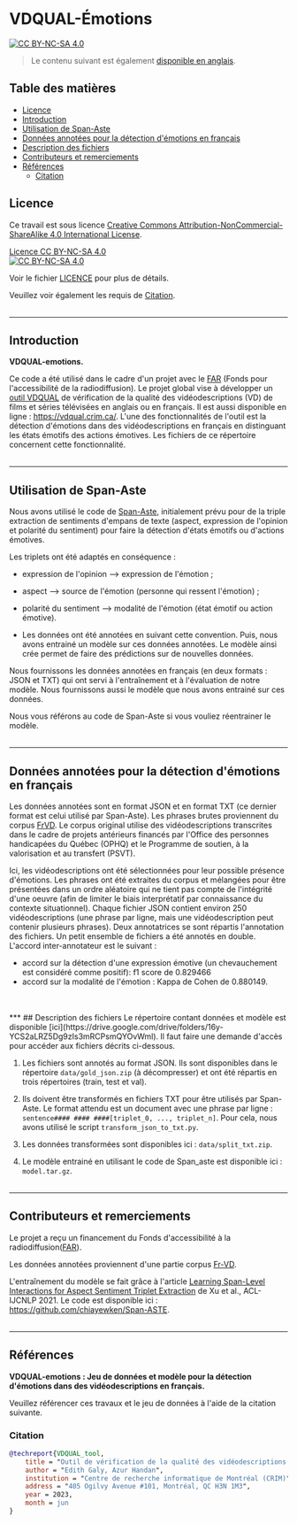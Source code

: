 # VDQUAL-Émotions  <!-- omit in toc -->
[![CC BY-NC-SA 4.0][cc-by-nc-sa-shield]][license-file]
> Le contenu suivant est également [disponible en anglais](README_EN.md).

## Table des matières <!-- omit in toc -->
- [Licence](#licence)
- [Introduction](#introduction)
- [Utilisation de Span-Aste](#utilisation-de-span-aste)
- [Données annotées pour la détection d'émotions en français](#données-annotées-pour-la-détection-démotions-en-français)
- [Description des fichiers](#description-des-fichiers)
- [Contributeurs et remerciements](#contributeurs-et-remerciements)
- [Références](#références)
  - [Citation](#citation)

## Licence

Ce travail est sous licence [Creative Commons Attribution-NonCommercial-ShareAlike 4.0 International License][cc-by-nc-sa].

[Licence CC BY-NC-SA 4.0][license-file] <br>
[![CC BY-NC-SA 4.0][cc-by-nc-sa-image]][cc-by-nc-sa]

[license-file]: ./LICENSE
Voir le fichier [LICENCE](LICENSE) pour plus de détails.

[cc-by-nc-sa]: http://creativecommons.org/licenses/by-nc-sa/4.0/

[cc-by-nc-sa-image]: https://licensebuttons.net/l/by-nc-sa/4.0/88x31.png

[cc-by-nc-sa-shield]: https://img.shields.io/badge/License-CC%20BY--NC--SA%204.0-lightgrey.svg

Veuillez voir également les requis de [Citation](#Citation).
<br><br>
***

## Introduction 
**VDQUAL-emotions.**

Ce code a été utilisé dans le cadre d'un projet avec le [FAR]((https://www.baf-far.ca/fr)) 
(Fonds pour l'accessibilité de la radiodiffusion).
Le projet global vise à développer un [outil VDQUAL](https://github.com/crim-ca/vdqual-outil) de vérification de la qualité des vidéodescriptions (VD) 
de films et séries télévisées en anglais ou en français.  Il est aussi disponible en ligne : https://vdqual.crim.ca/.
L'une des fonctionnalités de l'outil est la détection d'émotions dans des vidéodescriptions en français 
en distinguant les états émotifs des actions émotives. Les fichiers de ce répertoire concernent 
cette fonctionnalité.
<br><br>
***

## Utilisation de Span-Aste

Nous avons utilisé le code de [Span-Aste](https://github.com/chiayewken/Span-ASTE), initialement prévu pour de 
la triple extraction de sentiments d'empans de texte (aspect, expression de l'opinion et polarité du sentiment) 
pour faire la détection d'états émotifs ou d'actions émotives.

Les triplets ont été adaptés en conséquence : 
  - expression de l'opinion --> expression de l'émotion ;
  - aspect  --> source de l'émotion (personne qui ressent l'émotion) ;
  - polarité du sentiment --> modalité de l'émotion (état émotif ou action émotive).

  - Les données ont été annotées en suivant cette convention. Puis, nous avons entrainé un modèle sur ces données annotées.
Le modèle ainsi crée permet de faire des prédictions sur de nouvelles données.

Nous fournissons les données annotées en français (en deux formats : JSON et TXT) qui ont servi à l'entraînement et 
à l'évaluation de notre modèle. Nous fournissons aussi le modèle que nous avons entrainé sur ces données.

Nous vous référons au code de Span-Aste si vous vouliez réentrainer le modèle.
<br><br>
***
## Données annotées pour la détection d'émotions en français

Les données annotées sont en format JSON et en format TXT (ce dernier format est celui utilisé par Span-Aste).
Les phrases brutes proviennent du corpus [FrVD](https://github.com/crim-ca/FrVD). Le corpus original utilise
des vidéodescriptions transcrites dans le cadre de projets antérieurs financés par l'Office des personnes handicapées 
du Québec (OPHQ) et le Programme de soutien, à la valorisation et au transfert (PSVT). 

Ici, les vidéodescriptions ont été sélectionnées pour leur possible présence d'émotions. Les phrases ont été extraites 
du corpus et mélangées pour être présentées dans un ordre aléatoire qui ne tient pas compte de l'intégrité d'une oeuvre 
(afin de limiter le biais interprétatif par connaissance du contexte situationnel).
Chaque fichier JSON contient environ 250 vidéodescriptions (une phrase par ligne, 
mais une vidéodescription peut contenir plusieurs phrases).
Deux annotatrices se sont répartis l'annotation des fichiers. Un petit ensemble de fichiers a été annotés en double. 
L'accord inter-annotateur est le suivant : 
 - accord sur la détection d'une expression émotive (un chevauchement est considéré comme positif): f1 score de 0.829466
 - accord sur la modalité de l'émotion : Kappa de Cohen de 0.880149.
<br>
<br>
***
## Description des fichiers
Le répertoire contant données et modèle est disponible [ici](https://drive.google.com/drive/folders/16y-YCS2aLRZ5Dg9zIs3mRCPsmQYOvWml). 
Il faut faire une demande d'accès pour accéder aux fichiers décrits ci-dessous.

1. Les fichiers sont annotés au format JSON. Ils sont disponibles dans le répertoire `data/gold_json.zip`
(à décompresser) et ont été répartis en trois répertoires (train, test et val).

2. Ils doivent être transformés en fichiers TXT pour être utilisés par Span-Aste. 
Le format attendu est un document avec une phrase par ligne : `sentence#### #### ####[triplet_0, ..., triplet_n]`.
Pour cela, nous avons utilisé le script `transform_json_to_txt.py`.

3. Les données transformées sont disponibles ici : `data/split_txt.zip`.

4.  Le modèle entrainé en utilisant le code de Span_aste est disponible ici : `model.tar.gz`.
<br><br>
***
## Contributeurs et remerciements

Le projet a reçu un financement du Fonds d'accessibilité à la radiodiffusion([FAR]((https://www.baf-far.ca/fr))).

Les données annotées proviennent d'une partie corpus [Fr-VD](https://github.com/crim-ca/FrVD). 

L'entraînement du modèle se fait grâce à l'article
[Learning Span-Level Interactions for Aspect Sentiment Triplet Extraction](https://aclanthology.org/2021.acl-long.367)
de Xu et al., ACL-IJCNLP 2021. Le code est disponible ici : https://github.com/chiayewken/Span-ASTE.
<br><br>
***
## Références

**VDQUAL-emotions : Jeu de données et modèle pour la détection d'émotions dans des vidéodescriptions en français.**

Veuillez référencer ces travaux et le jeu de données à l'aide de la citation suivante.
### Citation

```bibtex
@techreport{VDQUAL_tool,
    title = "Outil de vérification de la qualité des vidéodescriptions en français et en anglais.",
    author = "Edith Galy, Azur Handan",
    institution = "Centre de recherche informatique de Montréal (CRIM)",
    address = "405 Ogilvy Avenue #101, Montréal, QC H3N 1M3",
    year = 2023,
    month = jun
}
```
